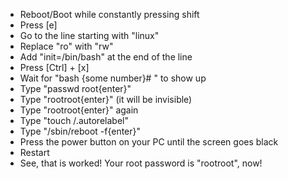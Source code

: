 - Reboot/Boot while constantly pressing shift
- Press [e]
- Go to the line starting with "linux"
- Replace "ro" with "rw"
- Add "init=/bin/bash" at the end of the line
- Press [Ctrl] + [x]
- Wait for "bash {some number}# " to show up
- Type "passwd root{enter}"
- Type "rootroot{enter}" (it will be invisible)
- Type "rootroot{enter}" again
- Type "touch /.autorelabel"
- Type "/sbin/reboot -f{enter}"
- Press the power button on your PC until the screen goes black
- Restart
- See, that is worked! Your root password is "rootroot", now!
